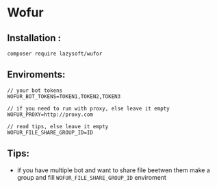 # Wofur

## Installation :

```
composer require lazysoft/wufor
```

## Enviroments:

```
// your bot tokens
WOFUR_BOT_TOKENS=TOKEN1,TOKEN2,TOKEN3

// if you need to run with proxy, else leave it empty
WOFUR_PROXY=http://proxy.com

// read tips, else leave it empty
WOFUR_FILE_SHARE_GROUP_ID=ID

```

## Tips:

-   if you have multiple bot and want to share file beetwen them make a group and fill `WOFUR_FILE_SHARE_GROUP_ID` enviroment
